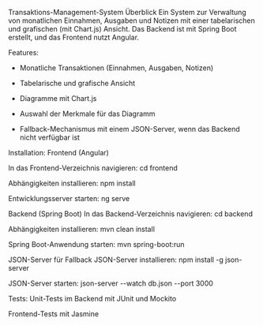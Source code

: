 Transaktions-Management-System
Überblick
Ein System zur Verwaltung von monatlichen Einnahmen, Ausgaben und Notizen mit einer tabelarischen und grafischen (mit Chart.js) Ansicht. Das Backend ist mit Spring Boot erstellt, und das Frontend nutzt Angular.

Features:
  - Monatliche Transaktionen (Einnahmen, Ausgaben, Notizen)

  - Tabelarische und grafische Ansicht

  - Diagramme mit Chart.js

  - Auswahl der Merkmale für das Diagramm

  - Fallback-Mechanismus mit einem JSON-Server, wenn das Backend nicht verfügbar ist

Installation:
  Frontend (Angular)

  In das Frontend-Verzeichnis navigieren:
    cd frontend

  Abhängigkeiten installieren:
    npm install
  
  Entwicklungsserver starten:
    ng serve

  Backend (Spring Boot)
  In das Backend-Verzeichnis navigieren:
    cd backend

  Abhängigkeiten installieren:
    mvn clean install

  Spring Boot-Anwendung starten:
    mvn spring-boot:run

  JSON-Server für Fallback
  JSON-Server installieren:
    npm install -g json-server
    
  JSON-Server starten:
    json-server --watch db.json --port 3000
    
Tests:
  Unit-Tests im Backend mit JUnit und Mockito

  Frontend-Tests mit Jasmine
